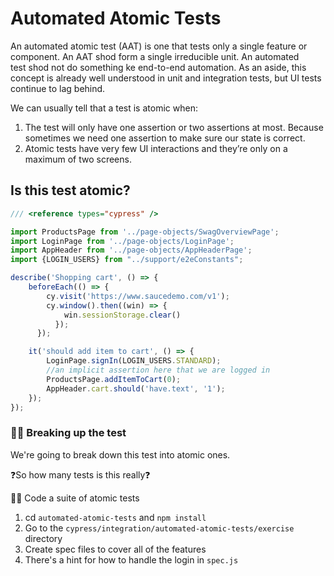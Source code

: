 # Automated Atomic Tests


An automated atomic test (AAT) is one that tests only a single feature or component. An AAT shod form a single irreducible unit. An automated test shod not do something ke end-to-end automation. As an aside, this concept is already well understood in unit and integration tests, but UI tests continue to lag behind.

We can usually tell that a test is atomic when:
1. The test will only have one assertion or two assertions at most. Because sometimes we need one assertion to make sure our state is correct. 
2. Atomic tests have very few UI interactions and they’re only on a maximum of two screens.  

## Is this test atomic?

```js
/// <reference types="cypress" />

import ProductsPage from '../page-objects/SwagOverviewPage';
import LoginPage from '../page-objects/LoginPage';
import AppHeader from '../page-objects/AppHeaderPage';
import {LOGIN_USERS} from "../support/e2eConstants";

describe('Shopping cart', () => {
    beforeEach(() => {
        cy.visit('https://www.saucedemo.com/v1');
        cy.window().then((win) => {
            win.sessionStorage.clear()
          });
      });

    it('should add item to cart', () => {
        LoginPage.signIn(LOGIN_USERS.STANDARD);
        //an implicit assertion here that we are logged in
        ProductsPage.addItemToCart(0);
        AppHeader.cart.should('have.text', '1');
    });
});
```

### 🏋️‍♀️ Breaking up the test

We're going to break down this test into atomic ones.

❓So how many tests is this really❓

🏋️‍♀️ Code a suite of atomic tests

1. cd `automated-atomic-tests` and `npm install`
2. Go to the `cypress/integration/automated-atomic-tests/exercise` directory
3. Create spec files to cover all of the features
4. There's a hint for how to handle the login in `spec.js`
